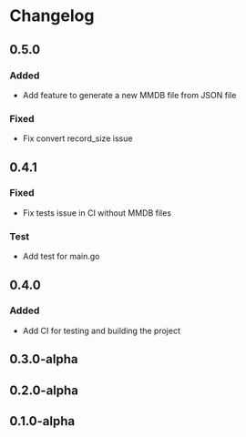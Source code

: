# Changelog

## 0.5.0
### Added
- Add feature to generate a new MMDB file from JSON file

### Fixed
- Fix convert record_size issue

## 0.4.1
### Fixed
- Fix tests issue in CI without MMDB files

### Test
- Add test for main.go

## 0.4.0
### Added
- Add CI for testing and building the project

## 0.3.0-alpha

## 0.2.0-alpha

## 0.1.0-alpha
